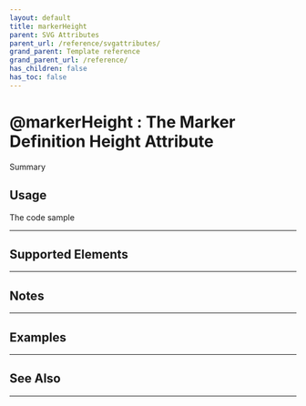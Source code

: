 ```yaml
---
layout: default
title: markerHeight
parent: SVG Attributes
parent_url: /reference/svgattributes/
grand_parent: Template reference
grand_parent_url: /reference/
has_children: false
has_toc: false
---
```


# @markerHeight : The Marker Definition Height Attribute

Summary

## Usage

 The code sample

---

## Supported Elements


---

## Notes


---

## Examples


---


## See Also


---

